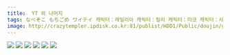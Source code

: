 ```yaml
---
title:  YT 외 나머지
tags: なべぞこ もちごめ ワイテイ 캐릭터：레밀리아 캐릭터：릴리 캐릭터：미코 캐릭터：사쿠야 캐릭터：사토리 캐릭터：신묘마루 캐릭터：코스즈 캐릭터：코이시 캐릭터：코이시 동방_웹코믹
image: http://crazytempler.ipdisk.co.kr:81/publist/HDD1/Public/doujin/ghap/5584/001.jpg
---
```

<img src="http://crazytempler.ipdisk.co.kr:81/publist/HDD1/Public/doujin/ghap/5584/001.jpg">
<img src="http://crazytempler.ipdisk.co.kr:81/publist/HDD1/Public/doujin/ghap/5584/002.jpg">
<img src="http://crazytempler.ipdisk.co.kr:81/publist/HDD1/Public/doujin/ghap/5584/003.jpg">
<img src="http://crazytempler.ipdisk.co.kr:81/publist/HDD1/Public/doujin/ghap/5584/004.jpg">
<img src="http://crazytempler.ipdisk.co.kr:81/publist/HDD1/Public/doujin/ghap/5584/005.jpg">
<img src="http://crazytempler.ipdisk.co.kr:81/publist/HDD1/Public/doujin/ghap/5584/006.jpg">
